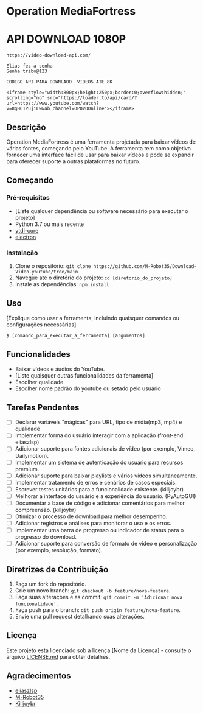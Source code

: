 # Operation MediaFortress

# API DOWNLOAD 1080P
    https://video-download-api.com/
    
    Elias fez a senha
    Senha tribo@123

    CODIGO API PARA DOWNLAOD  VIDEOS ATÉ 8K

    <iframe style="width:800px;height:250px;border:0;overflow:hidden;" scrolling="no" src="https://loader.to/api/card/?url=https://www.youtube.com/watch?v=8gH61PujiLw&ab_channel=OPOVOOnline"></iframe>  


## Descrição

Operation MediaFortress é uma ferramenta projetada para baixar vídeos de várias fontes, começando pelo YouTube. A ferramenta tem como objetivo fornecer uma interface fácil de usar para baixar vídeos e pode se expandir para oferecer suporte a outras plataformas no futuro.

## Começando

### Pré-requisitos

- [Liste qualquer dependência ou software necessário para executar o projeto]
- Python 3.7 ou mais recente
- [ytdl-core](https://www.npmjs.com/package/ytdl-core)
- [electron](https://www.npmjs.com/package/electron)
  
### Instalação

1. Clone o repositório: `git clone https://github.com/M-Robot35/Download-Video-youtube/tree/main`
2. Navegue até o diretório do projeto: `cd [diretorio_do_projeto]`
3. Instale as dependências: `npm install`

## Uso

[Explique como usar a ferramenta, incluindo quaisquer comandos ou configurações necessárias]

```
$ [comando_para_executar_a_ferramenta] [argumentos]
```

## Funcionalidades

- Baixar vídeos e áudios do YouTube.
- [Liste quaisquer outras funcionalidades da ferramenta]
- Escolher qualidade
- Escolher nome padrão do youtube ou setado pelo usuário

## Tarefas Pendentes
- [ ] Declarar variáveis "mágicas" para URL, tipo de mídia(mp3, mp4) e qualidade
- [ ] Implementar forma do usuário interagir com a aplicação (front-end: eliaszlsp)
- [ ] Adicionar suporte para fontes adicionais de vídeo (por exemplo, Vimeo, Dailymotion).
- [ ] Implementar um sistema de autenticação do usuário para recursos premium.
- [ ] Adicionar suporte para baixar playlists e vários vídeos simultaneamente.
- [ ] Implementar tratamento de erros e cenários de casos especiais.
- [ ] Escrever testes unitários para a funcionalidade existente. (killjoybr)
- [ ] Melhorar a interface do usuário e a experiência do usuário. (PyAutoGUI)
- [ ] Documentar a base de código e adicionar comentários para melhor compreensão. (killjoybr)
- [ ] Otimizar o processo de download para melhor desempenho.
- [ ] Adicionar registros e análises para monitorar o uso e os erros.
- [ ] Implementar uma barra de progresso ou indicador de status para o progresso do download.
- [ ] Adicionar suporte para conversão de formato de vídeo e personalização (por exemplo, resolução, formato).

## Diretrizes de Contribuição

1. Faça um fork do repositório.
2. Crie um novo branch: `git checkout -b feature/nova-feature`.
3. Faça suas alterações e as commit: `git commit -m 'Adicionar nova funcionalidade'`.
4. Faça push para o branch: `git push origin feature/nova-feature`.
5. Envie uma pull request detalhando suas alterações.

## Licença

Este projeto está licenciado sob a licença [Nome da Licença] - consulte o arquivo [LICENSE.md](LICENSE.md) para obter detalhes.

## Agradecimentos
- [eliaszlsp](https://github.com/eliaszlsp)
- [M-Robot35](https://github.com/M-Robot35)
- [Killjoybr](https://github.com/Killjoybr)
